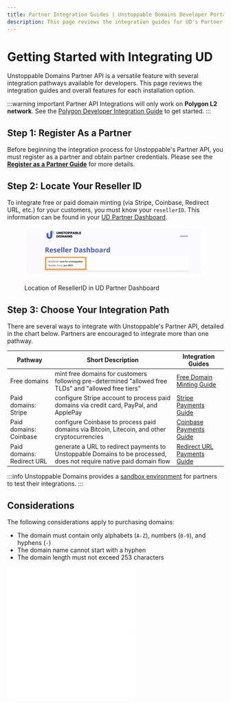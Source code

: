 ```yaml
---
title: Partner Integration Guides | Unstoppable Domains Developer Portal
description: This page reviews the integration guides for UD's Partner API feature. This feature works for Polygon domains.
---
```


# Getting Started with Integrating UD

Unstoppable Domains Partner API is a versatile feature with several integration pathways available for developers. This page reviews the integration guides and overall features for each installation option.

:::warning important
Partner API Integrations will only work on **Polygon L2 network**. See the [Polygon Developer Integration Guide](../../polygon/polygon-migration-guide.md) to get started.
:::

## Step 1: Register As a Partner

Before beginning the integration process for Unstoppable's Partner API, you must register as a partner and obtain partner credentials. Please see the **[Register as a Partner Guide](index.md)** for more details.

## Step 2: Locate Your Reseller ID

To integrate free or paid domain minting (via Stripe, Coinbase, Redirect URL, etc.) for your customers, you must know your `resellerID`. This information can be found in your [UD Partner Dashboard](https://unstoppabledomains.com/resellers).

<figure>

![Location of ResellerID in UD Partner Dashboard](/images/reseller-id.png '#width=80%;')

<figcaption>Location of ResellerID in UD Partner Dashboard</figcaption>
</figure>

## Step 3: Choose Your Integration Path

There are several ways to integrate with Unstoppable's Partner API, detailed in the chart below. Partners are encouraged to integrate more than one pathway.

| Pathway                    | Short Description                                                                                                    | Integration Guides                                            |
| -------------------------- | -------------------------------------------------------------------------------------------------------------------- | ------------------------------------------------------------- |
| Free domains               | mint free domains for customers following pre-determined "allowed free TLDs" and "allowed free tiers"               | [Free Domain Minting Guide](partner-integration-guides/mint-free-domains.md)       |
| Paid domains: Stripe       | configure Stripe account to process paid domains via credit card, PayPal, and ApplePay                               | [Stripe Payments Guide](partner-integration-guides/stripe-payments.md)             |
| Paid domains: Coinbase     | configure Coinbase to process paid domains via Bitcoin, Litecoin, and other cryptocurrencies                         | [Coinbase Payments Guide](partner-integration-guides/coinbase-payments.md)         |
| Paid domains: Redirect URL | generate a URL to redirect payments to Unstoppable Domains to be processed, does not require native paid domain flow | [Redirect URL Payments Guide](partner-integration-guides/redirect-url-payments.md) |

:::info
Unstoppable Domains provides a [sandbox environment](access-ud-sandbox.md) for partners to test their integrations.
:::

## Considerations

The following considerations apply to purchasing domains:

* The domain must contain only alphabets (`A-Z`), numbers (`0-9`), and hyphens (`-`)
* The domain name cannot start with a hyphen
* The domain length must not exceed 253 characters

<embed src="/snippets/_discord.md" />

<embed src="/snippets/_developer-survey-embed.md" />
